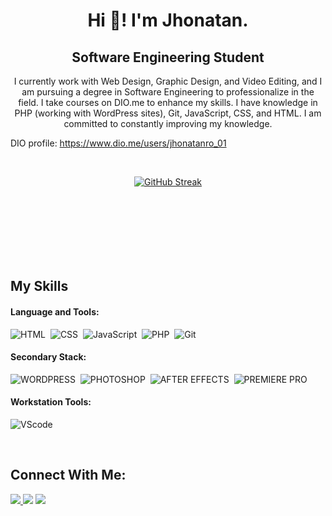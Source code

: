 
<h1 align="center" color="blue"> Hi 👋! I'm Jhonatan. </h1>
<h2 align="center" color="blue">Software Engineering Student</h2>

<p align="center">I currently work with Web Design, Graphic Design, and Video Editing, and I am pursuing a degree in Software Engineering to professionalize in the field. I take courses on DIO.me to enhance my skills. I have knowledge in PHP (working with WordPress sites), Git, JavaScript, CSS, and HTML. I am committed to constantly improving my knowledge.

DIO profile: https://www.dio.me/users/jhonatanro_01</p>&nbsp;

<div  align="center" style="margin-bottom:100px">

<a href="https://git.io/streak-stats"><img src="https://github-readme-streak-stats.herokuapp.com?user=jhowoliveira0&theme=radical&hide_border=true&mode=weekly" alt="GitHub Streak" /></a>

 </div>
 
 &nbsp;
 &nbsp;

## My Skills

#### Language and Tools:

![HTML](https://img.shields.io/badge/HTML5-E34F26?style=for-the-badge&logo=html5&logoColor=white)&nbsp;
![CSS](https://img.shields.io/badge/CSS3-1572B6?style=for-the-badge&logo=css3&logoColor=white)&nbsp;
![JavaScript](https://img.shields.io/badge/JavaScript-F7DF1E?style=for-the-badge&logo=javascript&logoColor=black)&nbsp;
![PHP](https://img.shields.io/badge/PHP-1572B6?style=for-the-badge&logo=PHP&logoColor=white)&nbsp;
![Git](https://img.shields.io/badge/GIT-E44C30?style=for-the-badge&logo=git&logoColor=white)&nbsp;

#### Secondary Stack:

![WORDPRESS](https://img.shields.io/badge/WordPress-21759B.svg?style=for-the-badge&logo=WordPress&logoColor=white
)&nbsp;
![PHOTOSHOP](https://img.shields.io/badge/Adobe%20Photoshop-31A8FF.svg?style=for-the-badge&logo=Adobe-Photoshop&logoColor=white)&nbsp;
![AFTER EFFECTS](https://img.shields.io/badge/Adobe%20After%20Effects-9999FF.svg?style=for-the-badge&logo=Adobe-After-Effects&logoColor=white)&nbsp;
![PREMIERE PRO](https://img.shields.io/badge/Adobe%20Premiere%20Pro-9999FF.svg?style=for-the-badge&logo=Adobe-Premiere-Pro&logoColor=white)&nbsp;

#### Workstation Tools:

![VScode](https://img.shields.io/badge/vscode-4285F4?style=for-the-badge&logo=vscode&logoColor=white)&nbsp;

&nbsp;

## Connect With Me:

<div> 
<a href="https://www.instagram.com/jhowoliveira0" target="_blank"><img src="https://img.shields.io/badge/-Instagram-%23E4405F?style=for-the-badge&logo=instagram&logoColor=white">
</a>
<a href = "mailto:jhonatanro.01@gmail.com"> <img src="https://img.shields.io/badge/-Gmail-%23333?style=for-the-badge&logo=gmail&logoColor=white" target="_blank"></a>
<a href="https://www.linkedin.com/in/jhowoliveira0/" target="_blank"><img src="https://img.shields.io/badge/-LinkedIn-%230077B5?style=for-the-badge&logo=linkedin&logoColor=white"  target="_blank"></a> 
</div>&nbsp;&nbsp;
